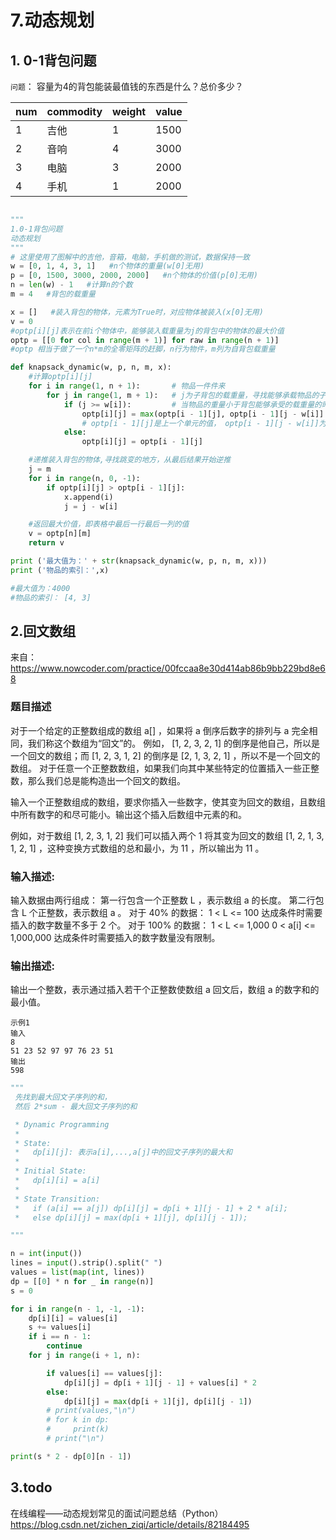 # 7.动态规划
## 1. 0-1背包问题

`问题`：
容量为4的背包能装最值钱的东西是什么？总价多少？


| num | commodity | weight | value |
| --- | ----- | ----- | ----- |
| 1 | 吉他 | 1 | 1500 |
| 2 | 音响 | 4 | 3000 |
| 3 | 电脑 | 3 | 2000 |
| 4 | 手机 | 1 | 2000 |

```py

"""
1.0-1背包问题
动态规划
"""
# 这里使用了图解中的吉他，音箱，电脑，手机做的测试，数据保持一致
w = [0, 1, 4, 3, 1]   #n个物体的重量(w[0]无用)
p = [0, 1500, 3000, 2000, 2000]   #n个物体的价值(p[0]无用)
n = len(w) - 1   #计算n的个数
m = 4   #背包的载重量

x = []   #装入背包的物体，元素为True时，对应物体被装入(x[0]无用)
v = 0
#optp[i][j]表示在前i个物体中，能够装入载重量为j的背包中的物体的最大价值
optp = [[0 for col in range(m + 1)] for raw in range(n + 1)]
#optp 相当于做了一个n*m的全零矩阵的赶脚，n行为物件，m列为自背包载重量

def knapsack_dynamic(w, p, n, m, x):
    #计算optp[i][j]
    for i in range(1, n + 1):       # 物品一件件来
        for j in range(1, m + 1):   # j为子背包的载重量，寻找能够承载物品的子背包
            if (j >= w[i]):         # 当物品的重量小于背包能够承受的载重量的时候，才考虑能不能放进去
                optp[i][j] = max(optp[i - 1][j], optp[i - 1][j - w[i]] + p[i])   
                # optp[i - 1][j]是上一个单元的值， optp[i - 1][j - w[i]]为剩余空间的价值
            else:
                optp[i][j] = optp[i - 1][j]

    #递推装入背包的物体,寻找跳变的地方，从最后结果开始逆推
    j = m
    for i in range(n, 0, -1):
        if optp[i][j] > optp[i - 1][j]:
            x.append(i)
            j = j - w[i]

    #返回最大价值，即表格中最后一行最后一列的值
    v = optp[n][m]
    return v

print ('最大值为：' + str(knapsack_dynamic(w, p, n, m, x)))
print ('物品的索引：',x)

#最大值为：4000
#物品的索引： [4, 3]

```
## 2.回文数组
来自：https://www.nowcoder.com/practice/00fccaa8e30d414ab86b9bb229bd8e68

### 题目描述
对于一个给定的正整数组成的数组 a[] ，如果将 a 倒序后数字的排列与 a 完全相同，我们称这个数组为“回文”的。
例如， [1, 2, 3, 2, 1] 的倒序是他自己，所以是一个回文的数组；而 [1, 2, 3, 1, 2] 的倒序是 [2, 1, 3, 2, 1] ，所以不是一个回文的数组。
对于任意一个正整数数组，如果我们向其中某些特定的位置插入一些正整数，那么我们总是能构造出一个回文的数组。

输入一个正整数组成的数组，要求你插入一些数字，使其变为回文的数组，且数组中所有数字的和尽可能小。输出这个插入后数组中元素的和。

例如，对于数组 [1, 2, 3, 1, 2] 我们可以插入两个 1 将其变为回文的数组 [1, 2, 1, 3, 1, 2, 1] ，这种变换方式数组的总和最小，为 11 ，所以输出为 11 。

### 输入描述:
输入数据由两行组成： 第一行包含一个正整数 L ，表示数组 a 的长度。 第二行包含 L 个正整数，表示数组 a 。  对于 40% 的数据： 1 < L <= 100 达成条件时需要插入的数字数量不多于 2 个。  对于 100% 的数据： 1 < L <= 1,000 0 < a[i] <= 1,000,000 达成条件时需要插入的数字数量没有限制。

### 输出描述:
输出一个整数，表示通过插入若干个正整数使数组 a 回文后，数组 a 的数字和的最小值。
```
示例1
输入
8
51 23 52 97 97 76 23 51
输出
598
```
```py
"""
 先找到最大回文子序列的和，
 然后 2*sum - 最大回文子序列的和

 * Dynamic Programming
 *
 * State:
 *   dp[i][j]: 表示a[i],...,a[j]中的回文子序列的最大和
 *
 * Initial State:
 *   dp[i][i] = a[i]
 *
 * State Transition:
 *   if (a[i] == a[j]) dp[i][j] = dp[i + 1][j - 1] + 2 * a[i];
 *   else dp[i][j] = max(dp[i + 1][j], dp[i][j - 1]);

"""

n = int(input())
lines = input().strip().split(" ")
values = list(map(int, lines))
dp = [[0] * n for _ in range(n)]
s = 0

for i in range(n - 1, -1, -1):
    dp[i][i] = values[i]
    s += values[i]
    if i == n - 1:
        continue
    for j in range(i + 1, n):

        if values[i] == values[j]:
            dp[i][j] = dp[i + 1][j - 1] + values[i] * 2
        else:
            dp[i][j] = max(dp[i + 1][j], dp[i][j - 1])
        # print(values,"\n")
        # for k in dp:
        #     print(k)
        # print("\n")

print(s * 2 - dp[0][n - 1])
```

## 3.todo
在线编程——动态规划常见的面试问题总结（Python）
https://blog.csdn.net/zichen_ziqi/article/details/82184495
